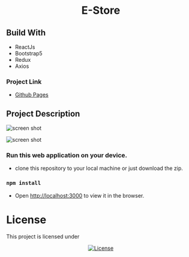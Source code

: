 <h1 align="center">E-Store</h1>

## Build With

- ReactJs
- Bootstrap5
- Redux
- Axios

### Project Link

- [Github Pages](https://niikpatil.github.io/e_store/)

## Project Description

![screen shot](https://github.com/Niikpatil/E-store/blob/master/public/project_images/ItemsList.png)

![screen shot](https://github.com/Niikpatil/E-store/blob/master/public/project_images/Items.png)

### Run this web application on your device.

- clone this repository to your local machine or just download the zip.

### `npm install`

- Open [http://localhost:3000](http://localhost:3000) to view it in the browser.

# License

This project is licensed under

<p align="center">
<a href="https://github.com/Niikpatil/Employee_DBS/blob/master/LICENSE"><img src="https://poser.pugx.org/laravel/framework/license.svg" alt="License"></a>
</p>

